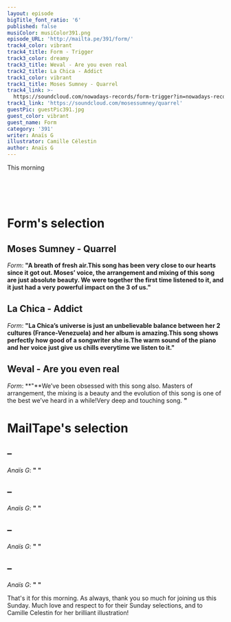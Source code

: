 ```yaml
---
layout: episode
bigTitle_font_ratio: '6'
published: false
musiColor: musiColor391.png
episode_URL: 'http://mailta.pe/391/form/'
track4_color: vibrant
track4_title: Form - Trigger
track3_color: dreamy
track3_title: Weval - Are you even real
track2_title: La Chica - Addict
track1_color: vibrant
track1_title: Moses Sumney - Quarrel
track4_link: >-
  https://soundcloud.com/nowadays-records/form-trigger?in=nowadays-records/sets/form-c-w-t-it-comes-with-the
track1_link: 'https://soundcloud.com/mosessumney/quarrel'
guestPic: guestPic391.jpg
guest_color: vibrant
guest_name: Form
category: '391'
writer: Anaïs G
illustrator: Camille Célestin
author: Anaïs G
---
```

<p id="introduction">This morning 
<br><br>

<br><br></p>


# Form's selection

##  Moses Sumney - Quarrel
_Form_: **"**A breath of fresh air.This song has been very close to our hearts since it got out.
Moses’ voice, the arrangement and mixing of this song are just absolute beauty. We were together the first time listened to it, and it just had a very powerful impact on the 3 of us.**"**

##  La Chica - Addict
_Form_: **"**La Chica’s universe is just an unbelievable balance between her 2 cultures (France-Venezuela) and her album is amazing.This song shows perfectly how good of a songwriter she is.The warm sound of the piano and her voice just give us chills everytime we listen to it.**"**

##  Weval - Are you even real
_Form_: **"**We’ve been obsessed with this song also.
Masters of arrangement, the mixing is a beauty and the evolution of this song is one of the best we’ve heard in a while!Very deep and touching song. **"**


# MailTape's selection

##  – 
_Anaïs G_: **"** **"**

## – 
_Anaïs G_: **"** **"**

## – 
_Anaïs G_: **"** **"**

##  – 
_Anaïs G_: **"** **"**


<p id="outroduction"> That's it for this morning. As always, thank you so much for joining us this Sunday. Much love and respect to  for their Sunday selections, and to Camille Celestin for her brilliant illustration!</p>
